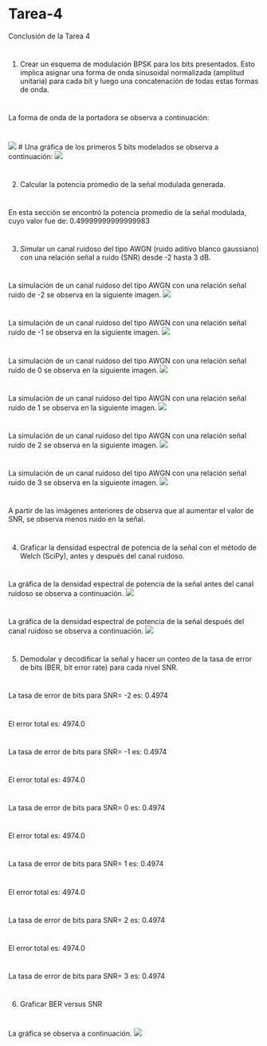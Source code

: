 # Tarea-4
Conclusión de la Tarea 4
#
1. Crear un esquema de modulación BPSK para los bits presentados. Esto implica asignar una forma de onda sinusoidal normalizada (amplitud unitaria) para cada bit y luego una concatenación de todas estas formas de onda.
#
La forma de onda de la portadora se observa a continuación:
#
<img src="https://github.com/Pamela2345/Tarea-4/blob/master/ondaportadora.png">
#
Una gráfica de los primeros 5 bits modelados se observa a continuación:
<img src="https://github.com/Pamela2345/Tarea-4/blob/master/Tx.png">

#
2. Calcular la potencia promedio de la señal modulada generada.
#
En esta sección se encontró la potencia promedio de la señal modulada, cuyo valor fue de: 0.49999999999999983
#
3. Simular un canal ruidoso del tipo AWGN (ruido aditivo blanco gaussiano) con una relación señal a ruido (SNR) desde -2 hasta 3 dB.
#
La simulación de un canal ruidoso del tipo AWGN con una relación señal ruido de -2 se observa en la siguiente imagen.
<img src="https://github.com/Pamela2345/Tarea-4/blob/master/SNR%3D-2.png">
#
La simulación de un canal ruidoso del tipo AWGN con una relación señal ruido de -1 se observa en la siguiente imagen.
<img src="https://github.com/Pamela2345/Tarea-4/blob/master/SNR%3D-1.png">
#
La simulación de un canal ruidoso del tipo AWGN con una relación señal ruido de 0 se observa en la siguiente imagen.
<img src="https://github.com/Pamela2345/Tarea-4/blob/master/SNR%3D0.png">
#
La simulación de un canal ruidoso del tipo AWGN con una relación señal ruido de 1 se observa en la siguiente imagen.
<img src="https://github.com/Pamela2345/Tarea-4/blob/master/SNR%3D1.png">
#
La simulación de un canal ruidoso del tipo AWGN con una relación señal ruido de 2 se observa en la siguiente imagen.
<img src="https://github.com/Pamela2345/Tarea-4/blob/master/SNR%3D2.png">
#
La simulación de un canal ruidoso del tipo AWGN con una relación señal ruido de 3 se observa en la siguiente imagen.
<img src="https://github.com/Pamela2345/Tarea-4/blob/master/SNR%3D3.png">
#
A partir de las imágenes anteriores de observa que al aumentar el valor de SNR, se observa menos ruido en la señal.
#
4. Graficar la densidad espectral de potencia de la señal con el método de Welch (SciPy), antes y después del canal ruidoso.
#
La gráfica de la densidad espectral de potencia de la señal antes del canal ruidoso se observa a continuación.
<img src="https://github.com/Pamela2345/Tarea-4/blob/master/Antes.png">
#
La gráfica de la densidad espectral de potencia de la señal después del canal ruidoso se observa a continuación.
<img src="https://github.com/Pamela2345/Tarea-4/blob/master/Despu%C3%A9s.png">
#
5. Demodular y decodificar la señal y hacer un conteo de la tasa de error de bits (BER, bit error rate) para cada nivel SNR.
#
La tasa de error de bits para SNR= -2 es:    0.4974
#
El error total es:  4974.0
#
La tasa de error de bits para SNR= -1 es:    0.4974
#
El error total es:  4974.0
#
La tasa de error de bits para SNR= 0 es:   0.4974
#
El error total es:  4974.0
#
La tasa de error de bits para SNR= 1 es:   0.4974
#
El error total es: 4974.0
#
La tasa de error de bits para SNR= 2 es:    0.4974
#
El error total es:  4974.0
#
La tasa de error de bits para SNR= 3 es:  0.4974
#
6. Graficar BER versus SNR
#
La gráfica se observa a continuación.
<img src="https://github.com/Pamela2345/Tarea-4/blob/master/BER-SNR.png">
